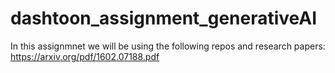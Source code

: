 # dashtoon_assignment_generativeAI
In this assignmnet we will be using the following repos and research papers:
https://arxiv.org/pdf/1602.07188.pdf
